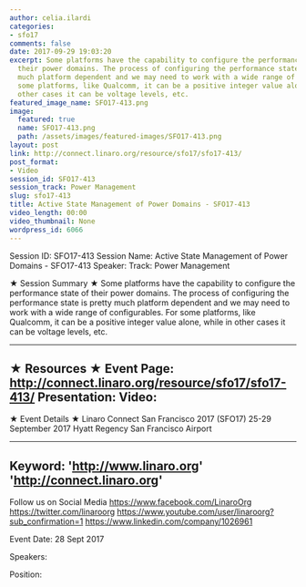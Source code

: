 ```yaml
---
author: celia.ilardi
categories:
- sfo17
comments: false
date: 2017-09-29 19:03:20
excerpt: Some platforms have the capability to configure the performance state of
  their power domains. The process of configuring the performance state is pretty
  much platform dependent and we may need to work with a wide range of configurables.  For
  some platforms, like Qualcomm, it can be a positive integer value alone, while in
  other cases it can be voltage levels, etc.
featured_image_name: SFO17-413.png
image:
  featured: true
  name: SFO17-413.png
  path: /assets/images/featured-images/SFO17-413.png
layout: post
link: http://connect.linaro.org/resource/sfo17/sfo17-413/
post_format:
- Video
session_id: SFO17-413
session_track: Power Management
slug: sfo17-413
title: Active State Management of Power Domains - SFO17-413
video_length: 00:00
video_thumbnail: None
wordpress_id: 6066
---
```


Session ID: SFO17-413
Session Name: Active State Management of Power Domains - SFO17-413
Speaker: 
Track: Power Management


★ Session Summary ★
Some platforms have the capability to configure the performance state of their power domains. The process of configuring the performance state is pretty much platform dependent and we may need to work with a wide range of configurables.  For some platforms, like Qualcomm, it can be a positive integer value alone, while in other cases it can be voltage levels, etc.

---------------------------------------------------
★ Resources ★
Event Page: http://connect.linaro.org/resource/sfo17/sfo17-413/
Presentation: 
Video: 
 ---------------------------------------------------

★ Event Details ★
Linaro Connect San Francisco 2017 (SFO17)
25-29 September 2017
Hyatt Regency San Francisco Airport

---------------------------------------------------
Keyword: 
'http://www.linaro.org'
'http://connect.linaro.org'
---------------------------------------------------
Follow us on Social Media
https://www.facebook.com/LinaroOrg
https://twitter.com/linaroorg
https://www.youtube.com/user/linaroorg?sub_confirmation=1
https://www.linkedin.com/company/1026961

Event Date: 28 Sept 2017

Speakers: 

Position: